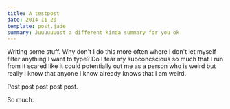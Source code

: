 ```yaml
---
title: A testpost
date: 2014-11-20
template: post.jade
summary: Juuuuuuust a different kinda summary for you ok.
---
```


Writing some stuff. Why don't I do this more often where I don't let myself filter anything I want to type? Do I fear my subconcscious so much that I run from it scared like it could potentially out me as a person who is weird but really I know that anyone I know already knows that I am weird.

Post post post post post. 

So much.